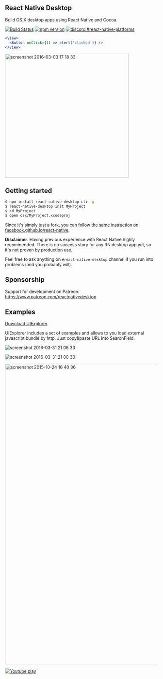 ## React Native Desktop

Build OS X desktop apps using React Native and Cocoa.

[![Build Status](https://travis-ci.org/ptmt/react-native-desktop.svg)](https://travis-ci.org/ptmt/react-native-desktop)
[![npm version](https://badge.fury.io/js/react-native-desktop.svg)](https://badge.fury.io/js/react-native-desktop)
[![discord #react-native-platforms](https://img.shields.io/badge/reactiflux-%23react--native--platforms-blue.svg)](http://reactiflux.com)

```jsx
<View>
  <Button onClick={() => alert('clicked')} />
</View>
```
<img width="407" alt="screenshot 2016-03-03 17 18 33" src="https://cloud.githubusercontent.com/assets/1004115/13496949/fe98e5e2-e163-11e5-9ded-0b4449950c8f.png">

## Getting started

``` bash
$ npm install react-native-desktop-cli -g
$ react-native-desktop init MyProject
$ cd MyProject
$ open osx/MyProject.xcodeproj
```
Since it's simply just a fork, you can follow [the same instruction on facebook.github.io/react-native](http://facebook.github.io/react-native/docs/getting-started.html#content).

**Disclaimer**. Having previous experience with React Native highly recommended. There is no success story for any RN desktop app yet, so it's not proven by production use.

Feel free to ask anything on `#react-native-desktop` channel if you run into problems (and you probably will).

## Sponsorship

Support for development on Patreon: https://www.patreon.com/reactnativedesktop

## Examples

[Download UIExplorer](https://github.com/ptmt/react-native-desktop/files/199128/UIExplorer.zip)

UIExplorer includes a set of examples and allows to you load external javascript bundle by http. Just copy&paste URL into SearchField.


![screenshot 2016-03-31 21 06 33](https://cloud.githubusercontent.com/assets/1004115/14185918/91648d8c-f784-11e5-82b6-fcd08b74b89a.png)

![screenshot 2016-03-31 21 00 30](https://cloud.githubusercontent.com/assets/1004115/14185806/1cd2dfdc-f784-11e5-8c14-de0ca21f7ead.png)

<img width="986" alt="screenshot 2015-10-24 16 40 36" src="https://cloud.githubusercontent.com/assets/1004115/14185895/7c133eb0-f784-11e5-8e3c-ca36aa351a26.png">


[![Youtube play](https://cloud.githubusercontent.com/assets/1004115/11685246/75db9d6a-9e99-11e5-8378-1d5cea6053c0.png)](https://www.youtube.com/watch?v=m1-LNKIuqtI)
